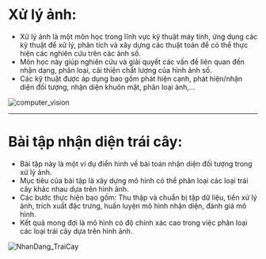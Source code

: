 # Xử lý ảnh:
- Xử lý ảnh là một môn học trong lĩnh vực kỹ thuật máy tính, ứng dụng các kỹ thuật để xử lý, phân tích và xây dựng các thuật toán để có thể thực hiện các nghiên cứu trên các ảnh số.
- Môn học này giúp nghiên cứu và giải quyết các vấn đề liên quan đến nhận dạng, phân loại, cải thiện chất lượng của hình ảnh số.
- Các kỹ thuật được áp dụng bao gồm phát hiện cạnh, phát hiện/nhận diện đối tượng, nhận diện khuôn mặt, phân loại ảnh,...

![computer_vision](https://github.com/lephuocyen20/Build-a-Data-Platform-with-Open-Source/assets/134000205/dd8ea5ea-18a6-4496-a808-121fe3f1cb5c)

------------------------------------------------
# Bài tập nhận diện trái cây:
- Bài tập này là một ví dụ điển hình về bài toán nhận diện đối tượng trong xử lý ảnh.
- Mục tiêu của bài tập là xây dựng mô hình có thể phân loại các loại trái cây khác nhau dựa trên hình ảnh.
- Các bước thực hiện bao gồm: Thu thập và chuẩn bị tập dữ liệu, tiền xử lý ảnh, trích xuất đặc trưng, huấn luyện mô hình nhận diện, đánh giá mô hình.
- Kết quả mong đợi là mô hình có độ chính xác cao trong việc phân loại các loại trái cây dựa trên hình ảnh.

![NhanDang_TraiCay](https://github.com/lephuocyen20/Build-a-Data-Platform-with-Open-Source/assets/134000205/bc7e87f5-71ba-41da-959d-4f6312d5503a)
